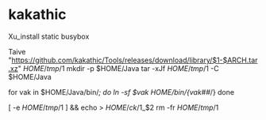 # kakathic
Xu_install static busybox

Taive "https://github.com/kakathic/Tools/releases/download/library/$1-$ARCH.tar.xz" $HOME/tmp/$1
mkdir -p $HOME/Java
tar -xJf $HOME/tmp/$1 -C $HOME/Java

for vak in $HOME/Java/bin/*; do
ln -sf $vak $HOME/bin/${vak##*/}
done

[ -e $HOME/tmp/$1 ] && echo > $HOME/ck/$1_$2
rm -fr $HOME/tmp/$1

